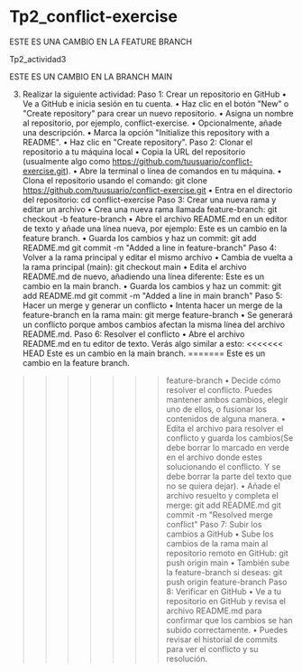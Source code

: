# Tp2_conflict-exercise

ESTE ES UNA CAMBIO EN LA FEATURE BRANCH

Tp2_actividad3

ESTE ES UN CAMBIO EN LA BRANCH MAIN

3) Realizar la siguiente actividad:
Paso 1: Crear un repositorio en GitHub
• Ve a GitHub e inicia sesión en tu cuenta.
• Haz clic en el botón "New" o "Create repository" para crear un nuevo
repositorio.
• Asigna un nombre al repositorio, por ejemplo, conflict-exercise.
• Opcionalmente, añade una descripción.
• Marca la opción "Initialize this repository with a README".
• Haz clic en "Create repository".
Paso 2: Clonar el repositorio a tu máquina local
• Copia la URL del repositorio (usualmente algo como
https://github.com/tuusuario/conflict-exercise.git).
• Abre la terminal o línea de comandos en tu máquina.
• Clona el repositorio usando el comando:
git clone https://github.com/tuusuario/conflict-exercise.git
• Entra en el directorio del repositorio:
cd conflict-exercise
Paso 3: Crear una nueva rama y editar un archivo
• Crea una nueva rama llamada feature-branch:
git checkout -b feature-branch
• Abre el archivo README.md en un editor de texto y añade una línea nueva,
por ejemplo:
Este es un cambio en la feature branch.
• Guarda los cambios y haz un commit:
git add README.md
git commit -m "Added a line in feature-branch"
Paso 4: Volver a la rama principal y editar el mismo archivo
• Cambia de vuelta a la rama principal (main):
git checkout main
• Edita el archivo README.md de nuevo, añadiendo una línea diferente:
Este es un cambio en la main branch.
• Guarda los cambios y haz un commit:
git add README.md
git commit -m "Added a line in main branch"
Paso 5: Hacer un merge y generar un conflicto
• Intenta hacer un merge de la feature-branch en la rama main:
git merge feature-branch
• Se generará un conflicto porque ambos cambios afectan la misma línea del
archivo README.md.
Paso 6: Resolver el conflicto
• Abre el archivo README.md en tu editor de texto. Verás algo similar a esto:
<<<<<<< HEAD
Este es un cambio en la main branch.
=======
Este es un cambio en la feature branch.
>>>>>>> feature-branch
• Decide cómo resolver el conflicto. Puedes mantener ambos cambios, elegir
uno de ellos, o fusionar los contenidos de alguna manera.
• Edita el archivo para resolver el conflicto y guarda los cambios(Se debe borrar
lo marcado en verde en el archivo donde estes solucionando el conflicto. Y se
debe borrar la parte del texto que no se quiera dejar).
• Añade el archivo resuelto y completa el merge:
git add README.md
git commit -m "Resolved merge conflict"
Paso 7: Subir los cambios a GitHub
• Sube los cambios de la rama main al repositorio remoto en GitHub:
git push origin main
>>>>>>> • También sube la feature-branch si deseas:
git push origin feature-branch
Paso 8: Verificar en GitHub
• Ve a tu repositorio en GitHub y revisa el archivo README.md para confirmar
que los cambios se han subido correctamente.
• Puedes revisar el historial de commits para ver el conflicto y su resolución.
